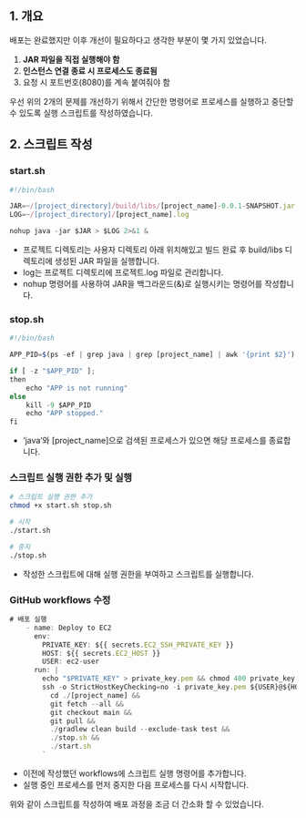 ## 1. 개요

배포는 완료했지만 이후 개선이 필요하다고 생각한 부분이 몇 가지 있었습니다.

1. **JAR 파일을 직접 실행해야 함**
2. **인스턴스 연결 종료 시 프로세스도 종료됨**
3. 요청 시 포트번호(8080)를 계속 붙여줘야 함

우선 위의 2개의 문제를 개선하기 위해서 간단한 명령어로 프로세스를 실행하고 중단할 수 있도록 실행 스크립트를 작성하였습니다.

## 2. 스크립트 작성

### start.sh

```jsx
#!/bin/bash

JAR=~/[project_directory]/build/libs/[project_name]-0.0.1-SNAPSHOT.jar
LOG=~/[project_directory]/[project_name].log

nohup java -jar $JAR > $LOG 2>&1 &
```

- 프로젝트 디렉토리는 사용자 디렉토리 아래 위치해있고 빌드 완료 후 build/libs 디렉토리에 생성된 JAR 파일을 실행합니다.
- log는 프로젝트 디렉토리에 프로젝트.log 파일로 관리합니다.
- nohup 명령어를 사용하여 JAR을 백그라운드(&)로 실행시키는 명령어를 작성합니다.

### stop.sh

```jsx
#!/bin/bash

APP_PID=$(ps -ef | grep java | grep [project_name] | awk '{print $2}')

if [ -z "$APP_PID" ];
then
    echo "APP is not running"
else
    kill -9 $APP_PID
    echo "APP stopped."
fi
```

- ‘java’와 [project_name]으로 검색된 프로세스가 있으면 해당 프로세스를 종료합니다.

### 스크립트 실행 권한 추가 및 실행

```bash
# 스크립트 실행 권한 추가
chmod +x start.sh stop.sh

# 시작
./start.sh

# 중지
./stop.sh 
```

- 작성한 스크립트에 대해 실행 권한을 부여하고 스크립트를 실행합니다.

### GitHub workflows 수정

```jsx
# 배포 실행
    - name: Deploy to EC2
      env:
        PRIVATE_KEY: ${{ secrets.EC2_SSH_PRIVATE_KEY }}
        HOST: ${{ secrets.EC2_HOST }}
        USER: ec2-user
      run: |
        echo "$PRIVATE_KEY" > private_key.pem && chmod 400 private_key.pem
        ssh -o StrictHostKeyChecking=no -i private_key.pem ${USER}@${HOST} '
          cd ./[project_name] &&
          git fetch --all &&
          git checkout main &&
          git pull &&
          ./gradlew clean build --exclude-task test &&
          ./stop.sh &&
          ./start.sh
        `
```

- 이전에 작성했던 workflows에 스크립트 실행 명령어를 추가합니다.
- 실행 중인 프로세스를 먼저 중지한 다음 프로세스를 다시 시작합니다.

위와 같이 스크립트를 작성하여 배포 과정을 조금 더 간소화 할 수 있었습니다.